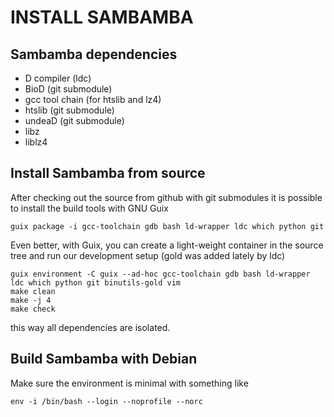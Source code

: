 # INSTALL SAMBAMBA

## Sambamba dependencies

* D compiler (ldc)
* BioD (git submodule)
* gcc tool chain (for htslib and lz4)
* htslib (git submodule)
* undeaD (git submodule)
* libz
* liblz4

## Install Sambamba from source

After checking out the source from github with git submodules it is
possible to install the build tools with GNU Guix

    guix package -i gcc-toolchain gdb bash ld-wrapper ldc which python git

Even better, with Guix, you can create a light-weight container in the source tree
and run our development setup (gold was added lately by ldc)

    guix environment -C guix --ad-hoc gcc-toolchain gdb bash ld-wrapper ldc which python git binutils-gold vim
    make clean
    make -j 4
    make check

this way all dependencies are isolated.

## Build Sambamba with Debian

Make sure the environment is minimal with something like

    env -i /bin/bash --login --noprofile --norc
